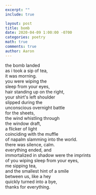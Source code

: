 ```yaml
---
excerpt: ""
include: true

layout: post
title: bomb 
date: 2020-04-09 1:00:00 -0700
categories: poetry
math: true
comments: true
author: Aaron
---
```


the bomb landed  
as i took a sip of tea,  
it was morning.  
you were wiping the  
sleep from your eyes,  
hair standing up on the right,  
your shirt's left shoulder  
slipped during the  
unconscious overnight battle  
for the sheets,  
the wind whistling through  
the window draft,  
a flicker of light  
coinciding with the muffle  
of napalm slamming into the world.  
there was silence, calm.  
everything ended, and  
immortalized in shadow were the imprints  
of you wiping sleep from your eyes,  
me sipping tea,  
and the smallest hint of a smile  
between us, like a hey  
quickly turned into a bye,  
thanks for everything.
